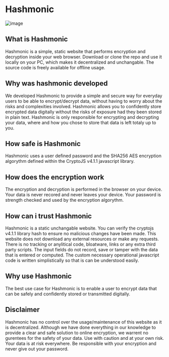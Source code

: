 # Hashmonic

![image](https://github.com/Muhammad-1990/Hashmonic/assets/53302444/bb3d04c0-8825-4e87-ba53-61673c4c19f6)


## What is Hashmonic
Hashmonic is a simple, static website that performs encryption and decryption inside your web browser. Download or clone the repo and use it locally on your PC, which makes it decentralized and unchangable. The source code is freely available for offline usage.

## Why was hashmonic developed
We developed Hashmonic to provide a simple and secure way for everyday users to be able to encrypt/decrypt data, without having to worry about the risks and complexities involved. Hashmonic allows you to confidently store encrypted data digitally without the risks of exposure had they been stored in plain text. Hashmonic is only responsible for encrypting and decrypting your data, where and how you chose to store that data is left totaly up to you.

## How safe is Hashmonic
Hashmonic uses a user defined password and the SHA256 AES encryption algorythm defined within the CryptoJS v4.1.1 javascript library.
 
## How does the encryption work
The encryption and decryption is performed in the browser on your device. Your data is never recored and never leaves your device. Your password is strength checked and used by the encryption algorythm.
                
## How can i trust Hashmonic
Hashmonic is a static unchangable website. You can verify the cryptojs v4.1.1 library hash to ensure no malicious changes have been made. This website does not download any external resources or make any requests. There is no tracking or anylitical code, bloatware, links or any extra third party scripts. The input fields do not record, save or tamper with the data that is entered or computed. The custom necessary operational javascript code is written simplistically so that is can be understood easily.

## Why use Hashmonic
The best use case for Hashmonic is to enable a user to encrypt data that can be safely and confidently stored or transmitted digitally.

## Disclaimer
Hashmonic has no control over the usage/maintenance of this website as it is decentralized. Although we have done everything in our knowledge to provide a clear and safe solution to online encryption, we warrent no gurentees for the safety of your data. Use with caution and at your own risk. Your data is at risk everywhere. Be responsible with your encryption and never give out your password.
